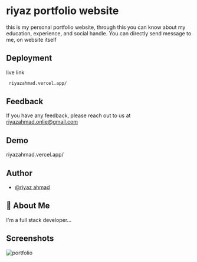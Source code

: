 
# riyaz portfolio website

 this is my personal portfolio website, through this you can know about my education, experience, and social handle. You can directly send message to me, on website itself


## Deployment

live link

```bash
 riyazahmad.vercel.app/
```


## Feedback

If you have any feedback, please reach out to us at riyazahmad.onlie@gmail.com


## Demo


riyazahmad.vercel.app/

## Author

- [@riyaz ahmad](https://github.com/iam-riyaz)


## 🚀 About Me
I'm a full stack developer...


## Screenshots

![portfolio](https://user-images.githubusercontent.com/97458162/165936343-caaac280-42f0-441c-bf97-3357b6443935.png)


